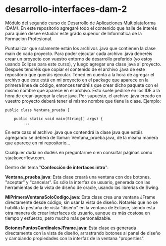 # desarrollo-interfaces-dam-2
Módulo del segundo curso de Desarrollo de Aplicaciones Multiplataforma (DAM). En este repositorio agregaré todo el contenido que halle de interés para quien desee estudiar este grado superior de Informática de la Formación Profesional.

Puntualizar que solamente están los archivos .java que contienen la clase main de cada proyecto. Para poder ejecutar cada archivo .java deberéis crear un proyecto con vuestro entorno de desarrollo preferido (yo estoy usando Eclipse para este curso), y luego agregar una clase java al proyecto. Después tendréis que copiar el contenido de el archivo .java de este repositorio que queráis ejecutar. Tened en cuenta a la hora de agregar el archivo que éste está en mi proyecto en el package que aparece en la primera línea de código, entonces tendréis que crear dicho paquete con el mismo nombre que aparece en el archivo. Esto suele pedirse en los IDE a la hora de crear-agregar la clase java. Por supuesto, el archivo .java creado en vuestro proyecto deberá tener el mismo nombre que tiene la clase. Ejemplo:

```
public class Ventana_prueba {

	public static void main(String[] args) {
		...
```
En este caso el archivo .java que contendrá la clase java que estáis agregando se deberá de llamar:
Ventana_prueba.java, de la misma manera que aparece en mi repositorio...

Cualquier duda no dudéis en preguntarme o en consultar páginas como stackoverflow.com.

 Dentro del tema "**Confección de interfaces intro**":

**Ventana_prueba.java**: Esta clase creará una ventana con dos botones, "aceptar" y "cancelar". Es sólo la interfaz de usuario, generada con las herramientas de la vista de diseño de oracle, usando las librerías de Swing.

**MiPrimeraVentanaSoloCodigo.java**: Esta clase crea una ventana JFrame directamente desde código, sin usar la vista de diseño. Notaréis que no se habilita la pestaña de vista "diseño" en la ventana de Eclipse, siendo esta otra manera de crear interfaces de usuario, aunque es más costosa en tiempo y esfuerzo, pero mucho más personalizable.

**BotonesPuntosCardinalesJFrame.java**: Esta clase es generada directamente con la vista de diseño, arrastrando botones al panel de diseño y cambiando propiedades con la interfaz de la ventana "properties".


